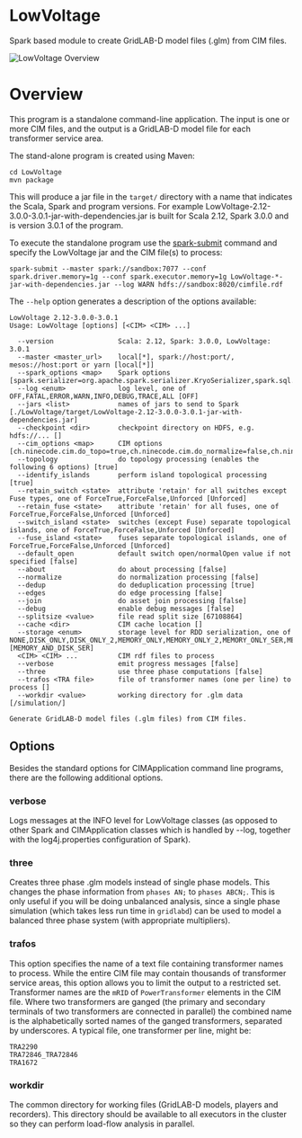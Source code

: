 LowVoltage
======

Spark based module to create GridLAB-D model files (.glm) from CIM files.

![LowVoltage Overview](https://rawgit.com/derrickoswald/CIMApplication/master/LowVoltage/img/LowVoltage.svg "Overview diagram")

# Overview

This program is a standalone command-line application.
The input is one or more CIM files,
and the output is a GridLAB-D model file for each transformer service area. 

The stand-alone program is created using Maven:
```
cd LowVoltage
mvn package
```

This will produce a jar file in the `target/` directory with a name that indicates the Scala, Spark and program versions.
For example LowVoltage-2.12-3.0.0-3.0.1-jar-with-dependencies.jar is built for Scala 2.12, Spark 3.0.0 and is version 3.0.1 of the program.

To execute the standalone program use the
[spark-submit](https://spark.apache.org/docs/latest/submitting-applications.html#launching-applications-with-spark-submit)
command and specify the LowVoltage jar and the CIM file(s) to process:
```
spark-submit --master spark://sandbox:7077 --conf spark.driver.memory=1g --conf spark.executor.memory=1g LowVoltage-*-jar-with-dependencies.jar --log WARN hdfs://sandbox:8020/cimfile.rdf
```

The `--help` option generates a description of the options available:

```
LowVoltage 2.12-3.0.0-3.0.1
Usage: LowVoltage [options] [<CIM> <CIM> ...]

  --version                Scala: 2.12, Spark: 3.0.0, LowVoltage: 3.0.1
  --master <master_url>    local[*], spark://host:port/, mesos://host:port or yarn [local[*]]
  --spark_options <map>    Spark options [spark.serializer=org.apache.spark.serializer.KryoSerializer,spark.sql.catalog.casscatalog=com.datastax.spark.connector.datasource.CassandraCatalog,spark.kryo.registrator=ch.ninecode.cim.CIMRegistrator,spark.graphx.pregel.checkpointInterval=8,spark.ui.showConsoleProgress=false,spark.sql.debug.maxToStringFields=250]
  --log <enum>             log level, one of OFF,FATAL,ERROR,WARN,INFO,DEBUG,TRACE,ALL [OFF]
  --jars <list>            names of jars to send to Spark [./LowVoltage/target/LowVoltage-2.12-3.0.0-3.0.1-jar-with-dependencies.jar]
  --checkpoint <dir>       checkpoint directory on HDFS, e.g. hdfs://... []
  --cim_options <map>      CIM options [ch.ninecode.cim.do_topo=true,ch.ninecode.cim.do_normalize=false,ch.ninecode.cim.do_join=false,ch.ninecode.cim.default_switch_open_state=false,ch.ninecode.cim.do_deduplication=true,path=,ch.ninecode.cim.debug=false,ch.ninecode.cim.split_maxsize=67108864,ch.ninecode.cim.force_retain_fuses=Unforced,ch.ninecode.cim.force_switch_separate_islands=Unforced,ch.ninecode.cim.do_topo_islands=true,ch.ninecode.cim.force_fuse_separate_islands=Unforced,ch.ninecode.cim.force_retain_switches=Unforced,ch.ninecode.cim.make_edges=false,StorageLevel=MEMORY_AND_DISK_SER,ch.ninecode.cim.cache=,ch.ninecode.cim.do_about=false]
  --topology               do topology processing (enables the following 6 options) [true]
  --identify_islands       perform island topological processing [true]
  --retain_switch <state>  attribute 'retain' for all switches except Fuse types, one of ForceTrue,ForceFalse,Unforced [Unforced]
  --retain_fuse <state>    attribute 'retain' for all fuses, one of ForceTrue,ForceFalse,Unforced [Unforced]
  --switch_island <state>  switches (except Fuse) separate topological islands, one of ForceTrue,ForceFalse,Unforced [Unforced]
  --fuse_island <state>    fuses separate topological islands, one of ForceTrue,ForceFalse,Unforced [Unforced]
  --default_open           default switch open/normalOpen value if not specified [false]
  --about                  do about processing [false]
  --normalize              do normalization processing [false]
  --dedup                  do deduplication processing [true]
  --edges                  do edge processing [false]
  --join                   do asset join processing [false]
  --debug                  enable debug messages [false]
  --splitsize <value>      file read split size [67108864]
  --cache <dir>            CIM cache location []
  --storage <enum>         storage level for RDD serialization, one of NONE,DISK_ONLY,DISK_ONLY_2,MEMORY_ONLY,MEMORY_ONLY_2,MEMORY_ONLY_SER,MEMORY_ONLY_SER_2,MEMORY_AND_DISK,MEMORY_AND_DISK_2,MEMORY_AND_DISK_SER,MEMORY_AND_DISK_SER_2,OFF_HEAP [MEMORY_AND_DISK_SER]
  <CIM> <CIM> ...          CIM rdf files to process
  --verbose                emit progress messages [false]
  --three                  use three phase computations [false]
  --trafos <TRA file>      file of transformer names (one per line) to process []
  --workdir <value>        working directory for .glm data [/simulation/]

Generate GridLAB-D model files (.glm files) from CIM files.
```

## Options

Besides the standard options for CIMApplication command line programs,
there are the following additional options.

### verbose
Logs messages at the INFO level for LowVoltage classes
(as opposed to other Spark and CIMApplication classes which is handled by --log,
together with the log4j.properties configuration of Spark).

### three
Creates three phase .glm models instead of single phase models.
This changes the phase information from ```phases AN;``` to ```phases ABCN;```.
This is only useful if you will be doing unbalanced analysis,
since a single phase simulation (which takes less run time in ```gridlabd```)
can be used to model a balanced three phase system (with appropriate multipliers). 

### trafos
This option specifies the name of a text file containing transformer names to process.
While the entire CIM file may contain thousands of transformer service areas,
this option allows you to limit the output to a restricted set.
Transformer names are the ```mRID``` of ```PowerTransformer``` elements in the CIM file.
Where two transformers are ganged
(the primary and secondary terminals of two transformers are connected in parallel)
the combined name is the alphabetically sorted names of the ganged transformers,
separated by underscores.
A typical file, one transformer per line, might be:
```
TRA2290
TRA72846_TRA72846
TRA1672
```

### workdir
The common directory for working files (GridLAB-D models, players and recorders).
This directory should be available to all executors in the cluster so they can perform
load-flow analysis in parallel.

